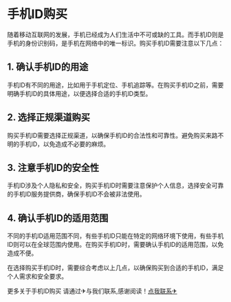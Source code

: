 # 手机ID购买

随着移动互联网的发展，手机已经成为人们生活中不可或缺的工具。而手机ID则是手机的身份识别码，是手机在网络中的唯一标识。购买手机ID需要注意以下几点：

## 1. 确认手机ID的用途

手机ID有不同的用途，比如用于手机定位、手机追踪等。在购买手机ID之前，需要明确手机ID的具体用途，以便选择合适的手机ID类型。

## 2. 选择正规渠道购买

购买手机ID需要选择正规渠道，以确保手机ID的合法性和可靠性。避免购买来路不明的手机ID，以免造成不必要的麻烦。

## 3. 注意手机ID的安全性

手机ID涉及个人隐私和安全，购买手机ID时需要注意保护个人信息，选择安全可靠的手机ID服务提供商，确保手机ID不会被非法使用。

## 4. 确认手机ID的适用范围

不同的手机ID适用范围不同，有些手机ID只能在特定的网络环境下使用，有些手机ID则可以在全球范围内使用。在购买手机ID时，需要确认手机ID的适用范围，以免造成不便。

在选择购买手机ID时，需要综合考虑以上几点，以确保购买到合适的手机ID，满足个人需求和安全要求。

更多关于手机ID购买 请通过✈与我们联系,感谢阅读！[点我联系✈](https://docs.G208.com)